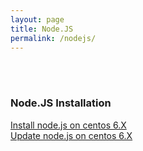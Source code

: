 ```yaml
---
layout: page
title: Node.JS
permalink: /nodejs/
---
```


<br/><br/>

### Node.JS Installation

[Install node.js on centos 6.X](/nodejs/installation-on-centos-6/)  
[Update node.js on centos 6.X](/nodejs/update-nodejs-on-centos-6/)
